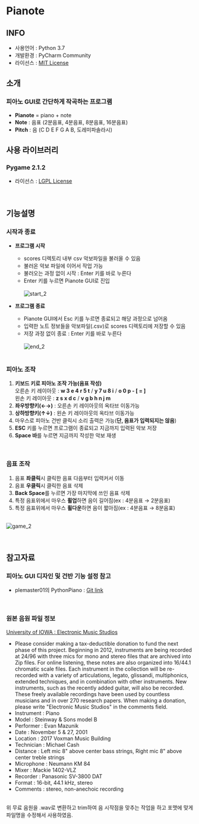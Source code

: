 # Pianote

## INFO
+ 사용언어 : Python 3.7  
+ 개발환경 : PyCharm Community  
+ 라이선스 : [MIT License](https://opensource.org/licenses/MIT)

## 소개
### 피아노 GUI로 간단하게 작곡하는 프로그램  
+ **Pianote** = piano + note
+ **Note** : 음표 (2분음표, 4분음표, 8분음표, 16분음표)  
+ **Pitch** : 음 (C D E F G A B, 도레미파솔라시)

## 사용 라이브러리
### Pygame 2.1.2
+ 라이선스 : [LGPL License](https://www.pygame.org/docs/LGPL.txt)

<br/>

## 기능설명

### 시작과 종료
+ **프로그램 시작**
  + scores 디렉토리 내부 csv 악보파일을 불러올 수 있음
  + 불러온 악보 파일에 이어서 작업 가능
  + 불러오는 과정 없이 시작 : Enter 키를 바로 누른다
  + Enter 키를 누르면 Pianote GUI로 진입  
<br/>![start_2](https://user-images.githubusercontent.com/77103814/206885108-816fc00f-cd57-4183-bb7d-064344dfd41f.png)  

+ **프로그램 종료**
  + Pianote GUI에서 Esc 키를 누르면 종료되고 해당 과정으로 넘어옴 
  + 입력한 노트 정보들을 악보파일(.csv)로 scores 디렉토리에 저장할 수 있음
  + 저장 과정 없이 종료 : Enter 키를 바로 누른다  
<br/>![end_2](https://user-images.githubusercontent.com/77103814/206885116-6d685677-657d-4659-a4b3-c6f00f5d9b3c.png)  

  <br/>

### 피아노 조작
1. **키보드 키로 피아노 조작 가능(음표 작성)**  
오른손 키 레이아웃 : **w 3 e 4 r 5 t**  /  **y 7 u 8 i**  /  **o 0 p - [ = ]**  
왼손 키 레이아웃 : **z s x d c**  /  **v g b h n j m**
1. **좌우방향키(←→)** : 오른손 키 레이아웃의 옥타브 이동가능
1. **상하방향키(↑↓)** : 왼손 키 레이아웃의 옥타브 이동가능
1. 마우스로 피아노 건반 클릭시 소리 출력은 가능(**단, 음표가 입력되지는 않음**)
1. **ESC** 키를 누르면 프로그램이 종료되고 지금까지 입력된 악보 저장
1. **Space 바**를 누르면 지금까지 작성한 악보 재생  
<br/>

### 음표 조작
1. 음표 **좌클릭**시 클릭한 음표 다음부터 입력커서 이동
1. 음표 **우클릭**시 클릭한 음표 삭제
1. **Back Space**를 누르면 가장 마지막에 쓰인 음표 삭제
1. 특정 음표위에서 마우스 **휠업**하면 음이 길어짐(ex : 4분음표 → 2분음표)
1. 특정 음표위에서 마우스 **휠다운**하면 음이 짧아짐(ex : 4분음표 → 8분음표)  

<br/>![game_2](https://user-images.githubusercontent.com/77103814/206885140-084013a6-103f-4dad-81e0-f3555dadb5d3.png)  

<br/>

## 참고자료

### 피아노 GUI 디자인 및 건반 기능 설정 참고
+ plemaster01의 PythonPiano : [Git link](https://github.com/plemaster01/PythonPiano/blob/main/main.py)  
<br/>

### 원본 음원 파일 정보
[University of IOWA : Electronic Music Studios](https://theremin.music.uiowa.edu/MISpiano.html)  
+ Please consider making a tax-deductible donation to fund the next phase of this project. Beginning in 2012, instruments are being recorded at 24/96 with three mics for mono and stereo files that are archived into Zip files. For online listening, these notes are also organized into 16/44.1 chromatic scale files. Each instrument in the collection will be re-recorded with a variety of articulations, legato, glissandi, multiphonics, extended techniques, and in combination with other instruments. New instruments, such as the recently added guitar, will also be recorded. These freely available recordings have been used by countless musicians and in over 270 research papers. When making a donation, please write "Electronic Music Studios" in the comments field.
+ Instrument :	Piano  
+ Model :	Steinway & Sons model B
+ Performer :	Evan Mazunik
+ Date :		November 5 & 27, 2001
+ Location :	2017 Voxman Music Building
+ Technician :	Michael Cash
+ Distance :	Left mic 8" above center bass strings, Right mic 8" above center treble strings
+ Microphone :	Neumann KM 84
+ Mixer :		Mackie 1402-VLZ
+ Recorder :	Panasonic SV-3800 DAT
+ Format :	16-bit, 44.1 kHz, stereo
+ Comments : stereo, non-anechoic recording
<br/>
위 무료 음원을 .wav로 변환하고  
trim하여 음 시작점을 맞추는 작업을 하고  
포맷에 맞게 파일명을 수정해서 사용하였음.  
<br/>
